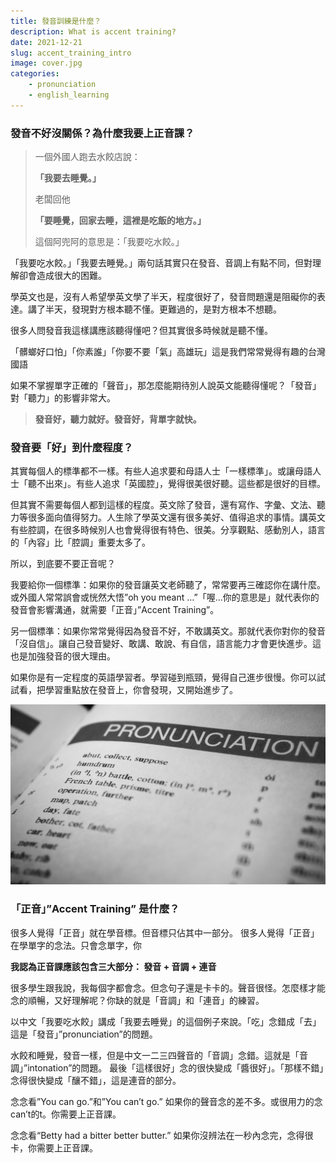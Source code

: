 ```yaml
---
title: 發音訓練是什麼？
description: What is accent training?
date: 2021-12-21
slug: accent_training_intro
image: cover.jpg
categories:
    - pronunciation
    - english_learning
---
```



### 發音不好沒關係？為什麼我要上正音課？

> 一個外國人跑去水餃店說：
>
>**「我要去睡覺。」**
>
> 老闆回他
>
>**「要睡覺，回家去睡，這裡是吃飯的地方。」**
>
> 這個阿兜阿的意思是：「我要吃水餃。」

「我要吃水餃。」「我要去睡覺。」兩句話其實只在發音、音調上有點不同，但對理解卻會造成很大的困難。

學英文也是，沒有人希望學英文學了半天，程度很好了，發音問題還是阻礙你的表達。講了半天，發現對方根本聽不懂。更難過的，是對方根本不想聽。

很多人問發音我這樣講應該聽得懂吧？但其實很多時候就是聽不懂。

「髒螂好口怕」「你素誰」「你要不要「氣」高雄玩」這是我們常常覺得有趣的台灣國語

如果不掌握單字正確的「聲音」，那怎麼能期待別人說英文能聽得懂呢？「發音」對「聽力」的影響非常大。

>**發音好，聽力就好。發音好，背單字就快。**

### 發音要「好」到什麼程度？

其實每個人的標準都不一樣。有些人追求要和母語人士「一樣標準」。或讓母語人士「聽不出來」。有些人追求「英國腔」，覺得很美很好聽。這些都是很好的目標。

但其實不需要每個人都到這樣的程度。英文除了發音，還有寫作、字彙、文法、聽力等很多面向值得努力。人生除了學英文還有很多美好、值得追求的事情。講英文有些腔調，在很多時候別人也會覺得很有特色、很美。分享觀點、感動別人，語言的「內容」比「腔調」重要太多了。

所以，到底要不要正音呢？

我要給你一個標準：如果你的發音讓英文老師聽了，常常要再三確認你在講什麼。或外國人常常誤會或恍然大悟”oh you meant …”「喔...你的意思是」就代表你的發音會影響溝通，就需要「正音」”Accent Training”。

另一個標準：如果你常常覺得因為發音不好，不敢講英文。那就代表你對你的發音「沒自信」。讓自己發音變好、敢講、敢說、有自信，語言能力才會更快進步。這也是加強發音的很大理由。

如果你是有一定程度的英語學習者。學習碰到瓶頸，覺得自己進步很慢。你可以試試看，把學習重點放在發音上，你會發現，又開始進步了。

![Image 1](cover.jpg)   

### 「正音」”Accent Training” 是什麼？

很多人覺得「正音」就在學音標。但音標只佔其中一部分。
很多人覺得「正音」在學單字的念法。只會念單字，你

**我認為正音課應該包含三大部分： 發音 + 音調 + 連音**

很多學生跟我說，我每個字都會念。但念句子還是卡卡的。聲音很怪。怎麼樣才能念的順暢，又好理解呢？你缺的就是「音調」和「連音」的練習。

以中文「我要吃水餃」講成「我要去睡覺」的這個例子來說。「吃」念錯成「去」這是「發音」”pronunciation”的問題。

水餃和睡覺，發音一樣，但是中文一二三四聲音的「音調」念錯。這就是「音調」”intonation”的問題。
最後「這樣很好」念的很快變成「醬很好」。「那樣不錯」念得很快變成「釀不錯」，這是連音的部分。

念念看”You can go.”和”You can’t go.” 
如果你的聲音念的差不多。或很用力的念can’t的t。你需要上正音課。

念念看“Betty had a bitter better butter.”
如果你沒辨法在一秒內念完，念得很卡，你需要上正音課。
